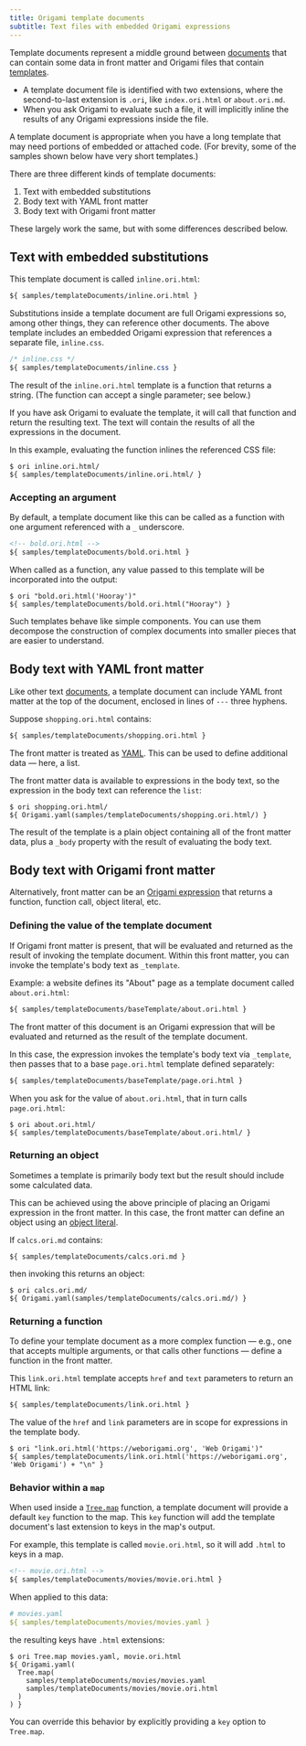 ```yaml
---
title: Origami template documents
subtitle: Text files with embedded Origami expressions
---
```


Template documents represent a middle ground between [documents](documents.html) that can contain some data in front matter and Origami files that contain [templates](templates.html).

- A template document file is identified with two extensions, where the second-to-last extension is `.ori`, like `index.ori.html` or `about.ori.md`.
- When you ask Origami to evaluate such a file, it will implicitly inline the results of any Origami expressions inside the file.

A template document is appropriate when you have a long template that may need portions of embedded or attached code. (For brevity, some of the samples shown below have very short templates.)

There are three different kinds of template documents:

1. Text with embedded substitutions
2. Body text with YAML front matter
3. Body text with Origami front matter

These largely work the same, but with some differences described below.

## Text with embedded substitutions

This template document is called `inline.ori.html`:

```html
${ samples/templateDocuments/inline.ori.html }
```

Substitutions inside a template document are full Origami expressions so, among other things, they can reference other documents. The above template includes an embedded Origami expression that references a separate file, `inline.css`.

```css
/* inline.css */
${ samples/templateDocuments/inline.css }
```

The result of the `inline.ori.html` template is a function that returns a string. (The function can accept a single parameter; see below.)

If you have ask Origami to evaluate the template, it will call that function and return the resulting text. The text will contain the results of all the expressions in the document.

In this example, evaluating the function inlines the referenced CSS file:

```console
$ ori inline.ori.html/
${ samples/templateDocuments/inline.ori.html/ }
```

### Accepting an argument

By default, a template document like this can be called as a function with one argument referenced with a `_` underscore.

```html
<!-- bold.ori.html -->
${ samples/templateDocuments/bold.ori.html }
```

When called as a function, any value passed to this template will be incorporated into the output:

```console
$ ori "bold.ori.html('Hooray')"
${ samples/templateDocuments/bold.ori.html("Hooray") }
```

Such templates behave like simple components. You can use them decompose the construction of complex documents into smaller pieces that are easier to understand.

## Body text with YAML front matter

Like other text [documents](documents.html), a template document can include YAML front matter at the top of the document, enclosed in lines of `---` three hyphens.

Suppose `shopping.ori.html` contains:

```html
${ samples/templateDocuments/shopping.ori.html }
```

The front matter is treated as [YAML](https://en.wikipedia.org/wiki/YAML). This can be used to define additional data — here, a list.

The front matter data is available to expressions in the body text, so the expression in the body text can reference the `list`:

```console
$ ori shopping.ori.html/
${ Origami.yaml(samples/templateDocuments/shopping.ori.html/) }
```

The result of the template is a plain object containing all of the front matter data, plus a `_body` property with the result of evaluating the body text.

## Body text with Origami front matter

Alternatively, front matter can be an [Origami expression](documents.html#origami-front-matter) that returns a function, function call, object literal, etc.

### Defining the value of the template document

If Origami front matter is present, that will be evaluated and returned as the result of invoking the template document. Within this front matter, you can invoke the template's body text as `_template`.

Example: a website defines its "About" page as a template document called `about.ori.html`:

```html
${ samples/templateDocuments/baseTemplate/about.ori.html }
```

The front matter of this document is an Origami expression that will be evaluated and returned as the result of the template document.

In this case, the expression invokes the template's body text via `_template`, then passes that to a base `page.ori.html` template defined separately:

```html
${ samples/templateDocuments/baseTemplate/page.ori.html }
```

When you ask for the value of `about.ori.html`, that in turn calls `page.ori.html`:

```console
$ ori about.ori.html/
${ samples/templateDocuments/baseTemplate/about.ori.html/ }
```

### Returning an object

Sometimes a template is primarily body text but the result should include some calculated data.

This can be achieved using the above principle of placing an Origami expression in the front matter. In this case, the front matter can define an object using an [object literal](expressions#object-literals).

If `calcs.ori.md` contains:

```
${ samples/templateDocuments/calcs.ori.md }
```

then invoking this returns an object:

```console
$ ori calcs.ori.md/
${ Origami.yaml(samples/templateDocuments/calcs.ori.md/) }
```

### Returning a function

To define your template document as a more complex function — e.g., one that accepts multiple arguments, or that calls other functions — define a function in the front matter.

This `link.ori.html` template accepts `href` and `text` parameters to return an HTML link:

```html
${ samples/templateDocuments/link.ori.html }
```

The value of the `href` and `link` parameters are in scope for expressions in the template body.

```console
$ ori "link.ori.html('https://weborigami.org', 'Web Origami')"
${ samples/templateDocuments/link.ori.html('https://weborigami.org', 'Web Origami') + "\n" }
```

### Behavior within a `map`

When used inside a [`Tree.map`](/builtins/tree/map.html) function, a template document will provide a default `key` function to the map. This `key` function will add the template document's last extension to keys in the map's output.

For example, this template is called `movie.ori.html`, so it will add `.html` to keys in a map.

```html
<!-- movie.ori.html -->
${ samples/templateDocuments/movies/movie.ori.html }
```

When applied to this data:

```yaml
# movies.yaml
${ samples/templateDocuments/movies/movies.yaml }
```

the resulting keys have `.html` extensions:

```console
$ ori Tree.map movies.yaml, movie.ori.html
${ Origami.yaml(
  Tree.map(
    samples/templateDocuments/movies/movies.yaml
    samples/templateDocuments/movies/movie.ori.html
  )
) }
```

You can override this behavior by explicitly providing a `key` option to `Tree.map`.
